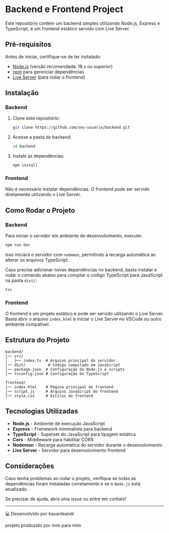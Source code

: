 # Backend e Frontend Project

Este repositório contém um backend simples utilizando Node.js, Express e TypeScript, e um frontend estático servido com Live Server.

## Pré-requisitos

Antes de iniciar, certifique-se de ter instalado:

- [Node.js](https://nodejs.org/) (versão recomendada: 18.x ou superior)
- [npm](https://www.npmjs.com/) para gerenciar dependências
- [Live Server](https://marketplace.visualstudio.com/items?itemName=ritwickdey.LiveServer) (para rodar o frontend)

## Instalação

### Backend

1. Clone este repositório:

   ```sh
   git clone https://github.com/seu-usuario/backend.git
   ```

2. Acesse a pasta do backend:

   ```sh
   cd backend
   ```

3. Instale as dependências:

   ```sh
   npm install
   ```

### Frontend

Não é necessário instalar dependências. O frontend pode ser servido diretamente utilizando o Live Server.

## Como Rodar o Projeto

### Backend

Para iniciar o servidor em ambiente de desenvolvimento, execute:

```sh
npm run dev
```

Isso iniciará o servidor com `nodemon`, permitindo a recarga automática ao alterar os arquivos TypeScript.

Caso precise adicionar novas dependências no backend, basta instalar e rodar o comando abaixo para compilar o código TypeScript para JavaScript na pasta `dist/`:

```sh
tsc
```

### Frontend

O frontend é um projeto estático e pode ser servido utilizando o Live Server. Basta abrir o arquivo `index.html` e iniciar o Live Server no VSCode ou outro ambiente compatível.

## Estrutura do Projeto

```
backend/
│── src/
│   ├── index.ts  # Arquivo principal do servidor
│── dist/          # Código compilado em JavaScript
│── package.json  # Configuração do Node.js e scripts
│── tsconfig.json # Configuração do TypeScript

frontend/
│── index.html    # Página principal do frontend
│── script.js     # Arquivo JavaScript do frontend
│── style.css     # Estilos do frontend
```

## Tecnologias Utilizadas

- **Node.js** - Ambiente de execução JavaScript
- **Express** - Framework minimalista para backend
- **TypeScript** - Superset do JavaScript para tipagem estática
- **Cors** - Middleware para habilitar CORS
- **Nodemon** - Recarga automática do servidor durante o desenvolvimento
- **Live Server** - Servidor para desenvolvimento frontend

## Considerações

Caso tenha problemas ao rodar o projeto, verifique se todas as dependências foram instaladas corretamente e se o `Node.js` está atualizado.

Se precisar de ajuda, abra uma issue ou entre em contato!

---

💻 Desenvolvido por kauanleandr

projeto produzido por mim para mim
